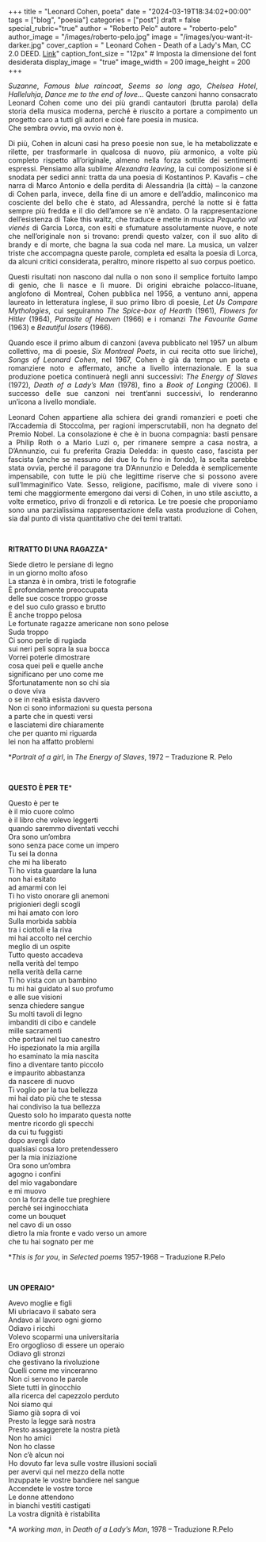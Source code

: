 +++
title = "Leonard Cohen, poeta"
date = "2024-03-19T18:34:02+00:00"
tags = ["blog", "poesia"]
categories = ["post"]
draft = false
special_rubric="true"
author = "Roberto Pelo"
autore = "roberto-pelo"
author_image = "/images/roberto-pelo.jpg"
image = "/images/you-want-it-darker.jpg"
cover_caption = " Leonard Cohen - Death of a Lady's Man, CC 2.0 DEED. [Link](https://www.flickr.com/photos/hansthijs/4053376558/in/photostream/)"
caption_font_size = "12px"  # Imposta la dimensione del font desiderata
display_image = "true"
image_width = 200
image_height = 200
+++

<div style="text-align: justify">

*Suzanne*, *Famous blue raincoat*, *Seems so long ago*, *Chelsea Hotel*, *Halleluhja*, *Dance me to the end of love*… Queste canzoni hanno consacrato Leonard Cohen come uno dei più grandi cantautori (brutta parola) della storia della musica moderna, perché è riuscito a portare a compimento un progetto caro a tutti gli autori e cioè fare poesia in musica.  
Che sembra ovvio, ma ovvio non è.  

Di più, Cohen in alcuni casi ha preso poesie non sue, le ha metabolizzate e rilette, per trasformarle in qualcosa di nuovo, più armonico, a volte più completo rispetto all’originale, almeno nella forza sottile dei sentimenti espressi. Pensiamo alla sublime *Alexandra leaving*, la cui composizione si è snodata per sedici anni: tratta da una poesia di Kostantinos P. Kavafis – che narra di Marco Antonio e della perdita di Alessandria (la città) – la canzone di Cohen parla, invece, della fine di un amore e dell’addio, malinconico ma cosciente del bello che è stato, ad Alessandra, perché la notte si è fatta sempre più fredda e il dio dell’amore se n'è andato. O la rappresentazione dell’esistenza di Take this waltz, che traduce e mette in musica *Pequeño val vienés* di Garcia Lorca, con esiti e sfumature assolutamente nuove, e note che nell’originale non si trovano: prendi questo valzer, con il suo alito di brandy e di morte, che bagna la sua coda nel mare. La musica, un valzer triste che accompagna queste parole, completa ed esalta la poesia di Lorca, da alcuni critici considerata, peraltro, minore rispetto al suo corpus poetico.  

Questi risultati non nascono dal nulla o non sono il semplice fortuito lampo di genio, che lì nasce e lì muore. Di origini ebraiche polacco-lituane, anglofono di Montreal, Cohen pubblica nel 1956, a ventuno anni, appena laureato in letteratura inglese, il suo primo libro di poesie, *Let Us Compare Mythologies*, cui seguiranno *The Spice-box of Hearth* (1961), *Flowers for Hitler* (1964), *Parasite of Heaven* (1966) e i romanzi *The Favourite Game* (1963) e *Beautiful losers* (1966).

Quando esce il primo album di canzoni (aveva pubblicato nel 1957 un album collettivo, ma di poesie, *Six Montreal Poets*, in cui recita otto sue liriche), *Songs of Leonard Cohen*, nel 1967, Cohen è già da tempo un poeta e romanziere noto e affermato, anche a livello internazionale. E la sua produzione poetica continuerà negli anni successivi: *The Energy of Slaves* (1972), *Death of a Lady’s Man* (1978), fino a *Book of Longing* (2006). Il successo delle sue canzoni nei trent’anni successivi, lo renderanno un’icona a livello mondiale.

Leonard Cohen appartiene alla schiera dei grandi romanzieri e poeti che l’Accademia di Stoccolma, per ragioni imperscrutabili, non ha degnato del Premio Nobel. La consolazione è che è in buona compagnia: basti pensare a Philip Roth o a Mario Luzi o, per rimanere sempre a casa nostra, a D’Annunzio, cui fu preferita Grazia Deledda: in questo caso, fascista per fascista (anche se nessuno dei due lo fu fino in fondo), la scelta sarebbe stata ovvia, perché il paragone tra D’Annunzio e Deledda è semplicemente impensabile, con tutte le più che legittime riserve che si possono avere sull’Immaginifico Vate.
Sesso, religione, pacifismo, male di vivere sono i temi che maggiormente emergono dai versi di Cohen, in uno stile asciutto, a volte ermetico, privo di fronzoli e di retorica.
Le tre poesie che proponiamo sono una parzialissima rappresentazione della vasta produzione di Cohen, sia dal punto di vista quantitativo che dei temi trattati.

</br>

**RITRATTO DI UNA RAGAZZA***


Siede dietro le persiane di legno  
in un giorno molto afoso  
La stanza è in ombra, tristi le fotografie  
È profondamente preoccupata   
delle sue cosce troppo grosse  
e del suo culo grasso e brutto  
È anche troppo pelosa  
Le fortunate ragazze americane non sono pelose  
Suda troppo  
Ci sono perle di rugiada  
sui neri peli sopra la sua bocca  
Vorrei poterle dimostrare  
cosa quei peli e quelle anche  
significano per uno come me  
Sfortunatamente non so chi sia  
o dove viva  
o se in realtà esista davvero  
Non ci sono informazioni su questa persona  
a parte che in questi versi  
e lasciatemi dire chiaramente  
che per quanto mi riguarda  
lei non ha affatto problemi  


**Portrait of a girl*, in *The Energy of Slaves*, 1972 – Traduzione R. Pelo


</br>

**QUESTO È PER TE***

Questo è per te  
è il mio cuore colmo  
è il libro che volevo leggerti  
quando saremmo diventati vecchi  
Ora sono un’ombra  
sono senza pace come un impero  
Tu sei la donna  
che mi ha liberato  
Ti ho vista guardare la luna  
non hai esitato  
ad amarmi con lei  
Ti ho visto onorare gli anemoni  
prigionieri degli scogli  
mi hai amato con loro  
Sulla morbida sabbia  
tra i ciottoli e la riva  
mi hai accolto nel cerchio  
meglio di un ospite  
Tutto questo accadeva  
nella verità del tempo  
nella verità della carne  
Ti ho vista con un bambino  
tu mi hai guidato al suo profumo  
e alle sue visioni  
senza chiedere sangue  
Su molti tavoli di legno  
imbanditi di cibo e candele  
mille sacramenti  
che portavi nel tuo canestro  
Ho ispezionato la mia argilla  
ho esaminato la mia nascita  
fino a diventare tanto piccolo  
e impaurito abbastanza  
da nascere di nuovo  
Ti voglio per la tua bellezza  
mi hai dato più che te stessa  
hai condiviso la tua bellezza  
Questo solo ho imparato questa notte  
mentre ricordo gli specchi  
da cui tu fuggisti  
dopo avergli dato  
qualsiasi cosa loro pretendessero  
per la mia iniziazione  
Ora sono un’ombra  
agogno i confini  
del mio vagabondare  
e mi muovo  
con la forza delle tue preghiere  
perché sei inginocchiata  
come un bouquet  
nel cavo di un osso  
dietro la mia fronte
e vado verso un amore  
che tu hai sognato per me  

**This is for you*, in *Selected poems* 1957-1968 – Traduzione R.Pelo

</br>

**UN OPERAIO***

Avevo moglie e figli  
Mi ubriacavo il sabato sera  
Andavo al lavoro ogni giorno  
Odiavo i ricchi  
Volevo scoparmi una universitaria  
Ero orgoglioso di essere un operaio  
Odiavo gli stronzi  
     che gestivano la rivoluzione  
Quelli come me vinceranno  
Non ci servono le parole  
Siete tutti in ginocchio  
    alla ricerca del capezzolo perduto  
Noi siamo qui  
Siamo già sopra di voi  
Presto la legge sarà nostra  
Presto assaggerete la nostra pietà  
Non ho amici  
Non ho classe  
Non c’è alcun noi  
Ho dovuto far leva sulle vostre illusioni sociali  
    per avervi qui nel mezzo della notte  
Inzuppate le vostre bandiere nel sangue  
Accendete le vostre torce  
Le donne attendono   
    in bianchi vestiti castigati  
La vostra dignità è ristabilita  

**A working man*, in *Death of a Lady’s Man*, 1978 – Traduzione R.Pelo
